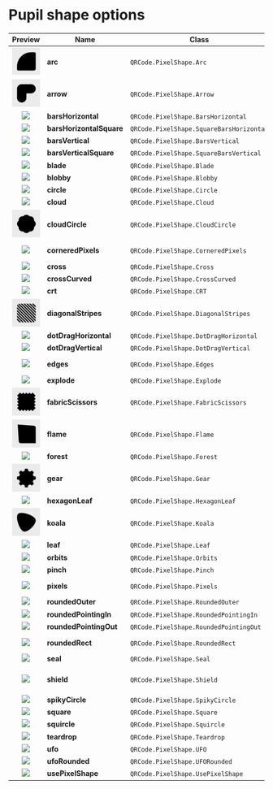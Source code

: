 # Pupil shape options

|  Preview  |  Name  | Class |  Options  | 
|:-------------:|-----------|---------|---------|
| <a href="../../Art/images/pupil_arc.png"><img src="../../Art/images/pupil_arc.png" width="75" /></a> | __arc__ | `QRCode.PixelShape.Arc` | _none_ |
| <a href="../../Art/images/pupil_arrow.png"><img src="../../Art/images/pupil_arrow.png" width="75" /></a> | __arrow__ | `QRCode.PixelShape.Arrow` | • __Flippable__<br/> |
| <a href="../../Art/images/pupil_barsHorizontal.png"><img src="../../Art/images/pupil_barsHorizontal.png" width="75" /></a> | __barsHorizontal__ | `QRCode.PixelShape.BarsHorizontal` | _none_ |
| <a href="../../Art/images/pupil_barsHorizontalSquare.png"><img src="../../Art/images/pupil_barsHorizontalSquare.png" width="75" /></a> | __barsHorizontalSquare__ | `QRCode.PixelShape.SquareBarsHorizontal` | _none_ |
| <a href="../../Art/images/pupil_barsVertical.png"><img src="../../Art/images/pupil_barsVertical.png" width="75" /></a> | __barsVertical__ | `QRCode.PixelShape.BarsVertical` | _none_ |
| <a href="../../Art/images/pupil_barsVerticalSquare.png"><img src="../../Art/images/pupil_barsVerticalSquare.png" width="75" /></a> | __barsVerticalSquare__ | `QRCode.PixelShape.SquareBarsVertical` | _none_ |
| <a href="../../Art/images/pupil_blade.png"><img src="../../Art/images/pupil_blade.png" width="75" /></a> | __blade__ | `QRCode.PixelShape.Blade` | _none_ |
| <a href="../../Art/images/pupil_blobby.png"><img src="../../Art/images/pupil_blobby.png" width="75" /></a> | __blobby__ | `QRCode.PixelShape.Blobby` | _none_ |
| <a href="../../Art/images/pupil_circle.png"><img src="../../Art/images/pupil_circle.png" width="75" /></a> | __circle__ | `QRCode.PixelShape.Circle` | _none_ |
| <a href="../../Art/images/pupil_cloud.png"><img src="../../Art/images/pupil_cloud.png" width="75" /></a> | __cloud__ | `QRCode.PixelShape.Cloud` | _none_ |
| <a href="../../Art/images/pupil_cloudCircle.png"><img src="../../Art/images/pupil_cloudCircle.png" width="75" /></a> | __cloudCircle__ | `QRCode.PixelShape.CloudCircle` | _none_ |
| <a href="../../Art/images/pupil_corneredPixels.png"><img src="../../Art/images/pupil_corneredPixels.png" width="75" /></a> | __corneredPixels__ | `QRCode.PixelShape.CorneredPixels` | • __Corner radius__<br/> |
| <a href="../../Art/images/pupil_cross.png"><img src="../../Art/images/pupil_cross.png" width="75" /></a> | __cross__ | `QRCode.PixelShape.Cross` | _none_ |
| <a href="../../Art/images/pupil_crossCurved.png"><img src="../../Art/images/pupil_crossCurved.png" width="75" /></a> | __crossCurved__ | `QRCode.PixelShape.CrossCurved` | _none_ |
| <a href="../../Art/images/pupil_crt.png"><img src="../../Art/images/pupil_crt.png" width="75" /></a> | __crt__ | `QRCode.PixelShape.CRT` | _none_ |
| <a href="../../Art/images/pupil_diagonalStripes.png"><img src="../../Art/images/pupil_diagonalStripes.png" width="75" /></a> | __diagonalStripes__ | `QRCode.PixelShape.DiagonalStripes` | _none_ |
| <a href="../../Art/images/pupil_dotDragHorizontal.png"><img src="../../Art/images/pupil_dotDragHorizontal.png" width="75" /></a> | __dotDragHorizontal__ | `QRCode.PixelShape.DotDragHorizontal` | _none_ |
| <a href="../../Art/images/pupil_dotDragVertical.png"><img src="../../Art/images/pupil_dotDragVertical.png" width="75" /></a> | __dotDragVertical__ | `QRCode.PixelShape.DotDragVertical` | _none_ |
| <a href="../../Art/images/pupil_edges.png"><img src="../../Art/images/pupil_edges.png" width="75" /></a> | __edges__ | `QRCode.PixelShape.Edges` | • __Corner radius__<br/> |
| <a href="../../Art/images/pupil_explode.png"><img src="../../Art/images/pupil_explode.png" width="75" /></a> | __explode__ | `QRCode.PixelShape.Explode` | _none_ |
| <a href="../../Art/images/pupil_fabricScissors.png"><img src="../../Art/images/pupil_fabricScissors.png" width="75" /></a> | __fabricScissors__ | `QRCode.PixelShape.FabricScissors` | _none_ |
| <a href="../../Art/images/pupil_flame.png"><img src="../../Art/images/pupil_flame.png" width="75" /></a> | __flame__ | `QRCode.PixelShape.Flame` | _none_ |
| <a href="../../Art/images/pupil_forest.png"><img src="../../Art/images/pupil_forest.png" width="75" /></a> | __forest__ | `QRCode.PixelShape.Forest` | • __Flippable__<br/> |
| <a href="../../Art/images/pupil_gear.png"><img src="../../Art/images/pupil_gear.png" width="75" /></a> | __gear__ | `QRCode.PixelShape.Gear` | _none_ |
| <a href="../../Art/images/pupil_hexagonLeaf.png"><img src="../../Art/images/pupil_hexagonLeaf.png" width="75" /></a> | __hexagonLeaf__ | `QRCode.PixelShape.HexagonLeaf` | • __Flippable__<br/> |
| <a href="../../Art/images/pupil_koala.png"><img src="../../Art/images/pupil_koala.png" width="75" /></a> | __koala__ | `QRCode.PixelShape.Koala` | • __Flippable__<br/> |
| <a href="../../Art/images/pupil_leaf.png"><img src="../../Art/images/pupil_leaf.png" width="75" /></a> | __leaf__ | `QRCode.PixelShape.Leaf` | • __Flippable__<br/> |
| <a href="../../Art/images/pupil_orbits.png"><img src="../../Art/images/pupil_orbits.png" width="75" /></a> | __orbits__ | `QRCode.PixelShape.Orbits` | _none_ |
| <a href="../../Art/images/pupil_pinch.png"><img src="../../Art/images/pupil_pinch.png" width="75" /></a> | __pinch__ | `QRCode.PixelShape.Pinch` | _none_ |
| <a href="../../Art/images/pupil_pixels.png"><img src="../../Art/images/pupil_pixels.png" width="75" /></a> | __pixels__ | `QRCode.PixelShape.Pixels` | • __Corner radius__<br/> |
| <a href="../../Art/images/pupil_roundedOuter.png"><img src="../../Art/images/pupil_roundedOuter.png" width="75" /></a> | __roundedOuter__ | `QRCode.PixelShape.RoundedOuter` | • __Flippable__<br/> |
| <a href="../../Art/images/pupil_roundedPointingIn.png"><img src="../../Art/images/pupil_roundedPointingIn.png" width="75" /></a> | __roundedPointingIn__ | `QRCode.PixelShape.RoundedPointingIn` | • __Flippable__<br/> |
| <a href="../../Art/images/pupil_roundedPointingOut.png"><img src="../../Art/images/pupil_roundedPointingOut.png" width="75" /></a> | __roundedPointingOut__ | `QRCode.PixelShape.RoundedPointingOut` | _none_ |
| <a href="../../Art/images/pupil_roundedRect.png"><img src="../../Art/images/pupil_roundedRect.png" width="75" /></a> | __roundedRect__ | `QRCode.PixelShape.RoundedRect` | • __Corner radius__<br/> |
| <a href="../../Art/images/pupil_seal.png"><img src="../../Art/images/pupil_seal.png" width="75" /></a> | __seal__ | `QRCode.PixelShape.Seal` | _none_ |
| <a href="../../Art/images/pupil_shield.png"><img src="../../Art/images/pupil_shield.png" width="75" /></a> | __shield__ | `QRCode.PixelShape.Shield` | • __Configurable corners__<br/> |
| <a href="../../Art/images/pupil_spikyCircle.png"><img src="../../Art/images/pupil_spikyCircle.png" width="75" /></a> | __spikyCircle__ | `QRCode.PixelShape.SpikyCircle` | _none_ |
| <a href="../../Art/images/pupil_square.png"><img src="../../Art/images/pupil_square.png" width="75" /></a> | __square__ | `QRCode.PixelShape.Square` | _none_ |
| <a href="../../Art/images/pupil_squircle.png"><img src="../../Art/images/pupil_squircle.png" width="75" /></a> | __squircle__ | `QRCode.PixelShape.Squircle` | _none_ |
| <a href="../../Art/images/pupil_teardrop.png"><img src="../../Art/images/pupil_teardrop.png" width="75" /></a> | __teardrop__ | `QRCode.PixelShape.Teardrop` | • __Flippable__<br/> |
| <a href="../../Art/images/pupil_ufo.png"><img src="../../Art/images/pupil_ufo.png" width="75" /></a> | __ufo__ | `QRCode.PixelShape.UFO` | • __Flippable__<br/> |
| <a href="../../Art/images/pupil_ufoRounded.png"><img src="../../Art/images/pupil_ufoRounded.png" width="75" /></a> | __ufoRounded__ | `QRCode.PixelShape.UFORounded` | • __Flippable__<br/> |
| <a href="../../Art/images/pupil_usePixelShape.png"><img src="../../Art/images/pupil_usePixelShape.png" width="75" /></a> | __usePixelShape__ | `QRCode.PixelShape.UsePixelShape` | _none_ |
